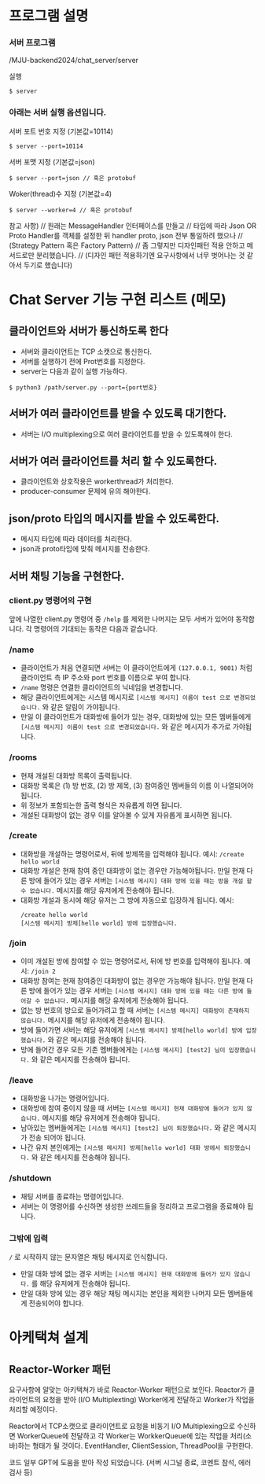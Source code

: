 
# 프로그램 설명


### 서버 프로그램
/MJU-backend2024/chat_server/server

실행
```
$ server
```

### 아래는 서버 실행 옵션입니다.

서버 포트 번호 지정 (기본값=10114)
```
$ server --port=10114
```

서버 포맷 지정 (기본값=json)
```
$ server --port=json // 혹은 protobuf
```

Woker(thread)수 지정 (기본값=4)
```
$ server --worker=4 // 혹은 protobuf
```


참고 사항)
// 원래는 MessageHandler 인터페이스를 만들고 
// 타입에 따라 Json OR Proto Handler를 객체를 설정한 뒤 handler proto, json 전부 통일하려 했으나
// (Strategy Pattern 혹은 Factory Pattern)
// 좀 그렇지만 디자인패턴 적용 안하고 메서드로만 분리했습니다. 
// (디자인 패턴 적용하기엔 요구사항에서 너무 벗어나는 것 같아서 두기로 했습니다)





# Chat Server 기능 구현 리스트 (메모)

## 클라이언트와 서버가 통신하도록 한다

- 서버와 클라이언트는 TCP 소캣으로 통신한다.
- 서버를 실행하기 전에 Prot번호를 지정한다.
- server는 다음과 같이 실행 가능하다. 

```
$ python3 /path/server.py --port={port번호}
```


## 서버가 여러 클라이언트를 받을 수 있도록 대기한다.

- 서버는 I/O multiplexing으로 여러 클라이언트를 받을 수 있도록해야 한다. 


## 서버가 여러 클라이언트를 처리 할 수 있도록한다.

- 클라이언트와 상호작용은 workerthread가 처리한다.
- producer-consumer 문제에 유의 해야한다.


## json/proto 타입의 메시지를 받을 수 있도록한다.

- 메시지 타입에 따라 데이터를 처리한다.
- json과 proto타입에 맞춰 메시지를 전송한다.


## 서버 채팅 기능을 구현한다.

### client.py 명령어의 구현
앞에 나열한 client.py 명령어 중 `/help` 를 제외한 나머지는 모두 서버가 있어야 동작합니다.
각 명령어의 기대되는 동작은 다음과 같습니다.

### /name

* 클라이언트가 처음 연결되면 서버는 이 클라이언트에게 `(127.0.0.1, 9001)` 처럼 클라이언트 측 IP 주소와 port 번호를 이름으로 부여 합니다.
* `/name` 명령은 연결한 클라이언트의 닉네임을 변경합니다.
* 해당 클라이언트에게는 시스템 메시지로 `[시스템 메시지] 이름이 test 으로 변경되었습니다.` 와 같은 알림이 가야됩니다.
* 만일 이 클라이언트가 대화방에 들어가 있는 경우, 대화방에 있는 모든 멤버들에게 `[시스템 메시지] 이름이 test 으로 변경되었습니다.` 와 같은 메시지가 추가로 가야됩니다.

### /rooms

* 현재 개설된 대화방 목록이 출력됩니다.
* 대화방 목록은 (1) 방 번호, (2) 방 제목, (3) 참여중인 멤버들의 이름 이 나열되어야 됩니다.
* 위 정보가 포함되는한 출력 형식은 자유롭게 하면 됩니다.
* 개설된 대화방이 없는 경우 이를 알아볼 수 있게 자유롭게 표시하면 됩니다.

### /create

* 대화방을 개설하는 명령어로서, 뒤에 방제목을 입력해야 됩니다.
  예시: `/create hello world`
* 대화방 개설은 현재 참여 중인 대화방이 없는 경우만 가능해야됩니다. 만일 현재 다른 방에 들어가 있는 경우 서버는 `[시스템 메시지] 대화 방에 있을 때는 방을 개설 할 수 없습니다.` 메시지를 해당 유저에게 전송해야 됩니다.
* 대화방 개설과 동시에 해당 유저는 그 방에 자동으로 입장하게 됩니다.
  예시:
  ```
  /create hello world
  [시스템 메시지] 방제[hello world] 방에 입장했습니다.
  ```

### /join

* 이미 개설된 방에 참여할 수 있는 명령어로서, 뒤에 방 번호를 입력해야 됩니다.
  예시: `/join 2`
* 대화방 참여는 현재 참여중인 대화방이 없는 경우만 가능해야 됩니다. 만일 현재 다른 방에 들어가 있는 경우 서버는 `[시스템 메시지] 대화 방에 있을 때는 다른 방에 들어갈 수 없습니다.` 메시지를 해당 유저에게 전송해야 됩니다.
* 없는 방 번호의 방으로 들어가려고 할 때 서버는 `[시스템 메시지] 대화방이 존재하지 않습니다.` 메시지를 해당 유저에게 전송해야 됩니다.
* 방에 들어가면 서버는 해당 유저에게 `[시스템 메시지] 방제[hello world] 방에 입장했습니다.` 와 같은 메시지를 전송해야 됩니다.
* 방에 들어간 경우 모든 기존 멤버들에게는 `[시스템 메시지] [test2] 님이 입장했습니다.` 와 같은 메시지를 전송해야 됩니다.

### /leave

* 대화방을 나가는 명령어입니다.
* 대화방에 참여 중이지 않을 때 서버는 `[시스템 메시지] 현재 대화방에 들어가 있지 않습니다.` 메시지를 해당 유저에게 전송해야 됩니다.
* 남아있는 멤버들에게는 `[시스템 메시지] [test2] 님이 퇴장했습니다.` 와 같은 메시지가 전송 되어야 됩니다.
* 나간 유저 본인에게는 `[시스템 메시지] 방제[hello world] 대화 방에서 퇴장했습니다.` 와 같은 메시지를 전송해야 됩니다.

### /shutdown

* 채팅 서버를 종료하는 명령어입니다.
* 서버는 이 명령어를 수신하면 생성한 쓰레드들을 정리하고 프로그램을 종료해야 됩니다.

### 그밖에 입력

`/` 로 시작하지 않는 문자열은 채팅 메시지로 인식합니다.

* 만일 대화 방에 없는 경우 서버는 `[시스템 메시지] 현재 대화방에 들어가 있지 않습니다.` 를 해당 유저에게 전송해야 됩니다.
* 만일 대화 방에 있는 경우 해당 채팅 메시지는 본인을 제외한 나머지 모든 멤버들에게 전송되어야 합니다. 


# 아케택쳐 설계

## Reactor-Worker 패턴

요구사항에 알맞는 아키택쳐가 바로 Reactor-Worker 패턴으로 보인다.
Reactor가 클라이언트의 요청을 받아 (I/O Multiplexting) Worker에게 전달하고 Worker가 작업을 처리할 예정이다.

Reactor에서 TCP소캣으로 클라이언트로 요청을 비동기 I/O Multiplexing으로 수신하면 WorkerQueue에 전달하고
각 Worker는 WorkkerQueue에 있는 작업을 처리(소바)하는 형태가 될 것이다.
EventHandler, ClientSession, ThreadPool을 구현한다.




코드 일부 GPT에 도움을 받아 작성 되었습니다.
(서버 시그널 종료, 코멘트 참석, 에러 검사 등)
